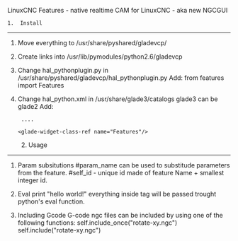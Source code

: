 LinuxCNC Features - native realtime CAM for LinuxCNC - aka new NGCGUI


	1.	Install
--------------------------------------------------------------------------------

1. Move everything to /usr/share/pyshared/gladevcp/

2. Create links into /usr/lib/pymodules/python2.6/gladevcp

3. Change hal_pythonplugin.py in /usr/share/pyshared/gladevcp/hal_pythonplugin.py
	Add:
		from features import Features

4. Change hal_python.xml in /usr/share/glade3/catalogs glade3 can be glade2
	Add:
		<glade-widget-class name="Features" generic-name="features" title="features">
		    <properties>
		        <property id="size" query="False" default="1" visible="False"/>
		        <property id="spacing" query="False" default="0" visible="False"/>
		        <property id="homogeneous" query="False" default="0" visible="False"/>
		    </properties>
		</glade-widget-class>

		....
		
	   <glade-widget-class-ref name="Features"/>



	2.	Usage
--------------------------------------------------------------------------------

1. Param subsitutions
	#param_name can be used to substitude parameters from the feature. 
	#self_id - unique id made of feature Name + smallest integer id. 

2. Eval
	<eval>print "hello world!" </eval> everything inside <eval> tag will be passed
	trought python's eval function.
	
3. Including Gcode
	G-code ngc files can be included by using one of the following functions: 
		<eval>self.include_once("rotate-xy.ngc")</eval>
		<eval>self.include("rotate-xy.ngc")</eval>
